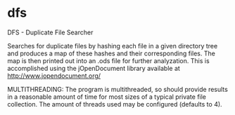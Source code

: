 # dfs
DFS - Duplicate File Searcher

Searches for duplicate files by hashing each file in a given directory tree and produces a map of these hashes and their corresponding files.
The map is then printed out into an .ods file for further analyzation. This is accomplished using the jOpenDocument library available at http://www.jopendocument.org/

MULTITHREADING:
The program is multithreaded, so should provide results in a reasonable amount of time for most sizes of a typical private file collection. The amount of threads used may be configured (defaults to 4).
